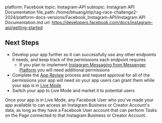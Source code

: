 platform: Facebook
topic: Instagram-API
subtopic: Instagram API Documentation
file_path: /home/bhuang/nlp/rag-race-challenge2-2024/platform-docs-versions/Facebook_Instagram-API/Instagram API Documentation.md
url: https://developers.facebook.com/docs/instagram-api/getting-started


## Next Steps

* Develop your app further so it can successfully use any other endpoints it needs, and keep track of the permissions each endpoint requires
    * If you plan to implement [Instagram Messaging from Messenger Platform](https://developers.facebook.com/docs/messenger-platform//instagram) you will need additional permissions
* Complete the [App Review](https://developers.facebook.com/docs/instagram-api/overview#app-review) process and request approval for all of the permissions your app will need so your app users can grant them while your app is in [Live Mode](https://developers.facebook.com/docs/development/build-and-test/app-modes#live-mode)
* Switch your app to Live Mode and market it to potential users

Once your app is in Live Mode, any Facebook User who you've made your app available to can access an Instagram Business or Creator Account's data, as long as they have a Facebook User account that can perform Tasks on the Page connected to that Instagram Business or Creator Account.

[](#)

[](#)